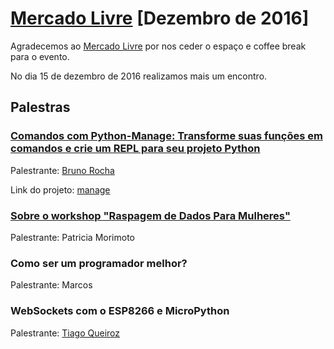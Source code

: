 # [Mercado Livre][0] [Dezembro de 2016]

Agradecemos ao [Mercado Livre][1] por nos ceder o espaço e coffee break para o evento.

No dia 15 de dezembro de 2016 realizamos mais um encontro.

## Palestras

### [Comandos com Python-Manage: Transforme suas funções em comandos e crie um REPL para seu projeto Python][6]

Palestrante: [Bruno Rocha][2]

Link do projeto: [manage][3]

### [Sobre o workshop "Raspagem de Dados Para Mulheres"][4]

Palestrante: Patricia Morimoto

### Como ser um programador melhor?

Palestrante: Marcos

### WebSockets com o ESP8266 e MicroPython

Palestrante: [Tiago Queiroz][5]



[0]: https://www.meetup.com/pt-BR/Grupy-SP/events/235703207/
[1]: http://www.mercadolivre.com.br/
[2]: http://brunorocha.org/
[3]: https://github.com/rochacbruno/manage
[4]: http://www.slideshare.net/excermori/sobre-o-workshop-raspagem-de-dados-para-mulheres
[5]: http://www.tiago.eti.br/
[6]: https://github.com/rochacbruno/manage_example_grupy